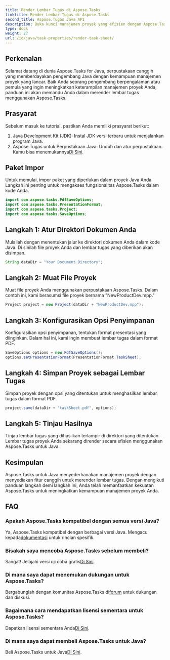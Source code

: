 ```yaml
---
title: Render Lembar Tugas di Aspose.Tasks
linktitle: Render Lembar Tugas di Aspose.Tasks
second_title: Aspose.Tugas Java API
description: Buka kunci manajemen proyek yang efisien dengan Aspose.Tasks untuk Java. Render lembar tugas dengan mulus. Jelajahi panduan komprehensif sekarang!
type: docs
weight: 27
url: /id/java/task-properties/render-task-sheet/
---
```

## Perkenalan
Selamat datang di dunia Aspose.Tasks for Java, perpustakaan canggih yang memberdayakan pengembang Java dengan kemampuan manajemen proyek yang lancar. Baik Anda seorang pengembang berpengalaman atau pemula yang ingin meningkatkan keterampilan manajemen proyek Anda, panduan ini akan memandu Anda dalam merender lembar tugas menggunakan Aspose.Tasks.
## Prasyarat
Sebelum masuk ke tutorial, pastikan Anda memiliki prasyarat berikut:
1. Java Development Kit (JDK): Instal JDK versi terbaru untuk menjalankan program Java.
2.  Aspose.Tugas untuk Perpustakaan Java: Unduh dan atur perpustakaan. Kamu bisa menemukannya[Di Sini](https://releases.aspose.com/tasks/java/).
## Paket Impor
Untuk memulai, impor paket yang diperlukan dalam proyek Java Anda. Langkah ini penting untuk mengakses fungsionalitas Aspose.Tasks dalam kode Anda.
```java
import com.aspose.tasks.PdfSaveOptions;
import com.aspose.tasks.PresentationFormat;
import com.aspose.tasks.Project;
import com.aspose.tasks.SaveOptions;
```
## Langkah 1: Atur Direktori Dokumen Anda
Mulailah dengan menentukan jalur ke direktori dokumen Anda dalam kode Java. Di sinilah file proyek Anda dan lembar tugas yang diberikan akan disimpan.
```java
String dataDir = "Your Document Directory";
```
## Langkah 2: Muat File Proyek
Muat file proyek Anda menggunakan perpustakaan Aspose.Tasks. Dalam contoh ini, kami berasumsi file proyek bernama "NewProductDev.mpp."
```java
Project project = new Project(dataDir + "NewProductDev.mpp");
```
## Langkah 3: Konfigurasikan Opsi Penyimpanan
Konfigurasikan opsi penyimpanan, tentukan format presentasi yang diinginkan. Dalam hal ini, kami ingin membuat lembar tugas dalam format PDF.
```java
SaveOptions options = new PdfSaveOptions();
options.setPresentationFormat(PresentationFormat.TaskSheet);
```
## Langkah 4: Simpan Proyek sebagai Lembar Tugas
Simpan proyek dengan opsi yang ditentukan untuk menghasilkan lembar tugas dalam format PDF.
```java
project.save(dataDir + "taskSheet.pdf", options);
```
## Langkah 5: Tinjau Hasilnya
Tinjau lembar tugas yang dihasilkan terlampir di direktori yang ditentukan. Lembar tugas proyek Anda sekarang dirender secara efisien menggunakan Aspose.Tasks untuk Java.
## Kesimpulan
Aspose.Tasks untuk Java menyederhanakan manajemen proyek dengan menyediakan fitur canggih untuk merender lembar tugas. Dengan mengikuti panduan langkah demi langkah ini, Anda telah memanfaatkan kekuatan Aspose.Tasks untuk meningkatkan kemampuan manajemen proyek Anda.

## FAQ
### Apakah Aspose.Tasks kompatibel dengan semua versi Java?
 Ya, Aspose.Tasks kompatibel dengan berbagai versi Java. Mengacu kepada[dokumentasi](https://reference.aspose.com/tasks/java/) untuk rincian spesifik.
### Bisakah saya mencoba Aspose.Tasks sebelum membeli?
 Sangat! Jelajahi versi uji coba gratis[Di Sini](https://releases.aspose.com/).
### Di mana saya dapat menemukan dukungan untuk Aspose.Tasks?
 Bergabunglah dengan komunitas Aspose.Tasks di[forum](https://forum.aspose.com/c/tasks/15) untuk dukungan dan diskusi.
### Bagaimana cara mendapatkan lisensi sementara untuk Aspose.Tasks?
 Dapatkan lisensi sementara Anda[Di Sini](https://purchase.aspose.com/temporary-license/).
### Di mana saya dapat membeli Aspose.Tasks untuk Java?
 Beli Aspose.Tasks untuk Java[Di Sini](https://purchase.aspose.com/buy).